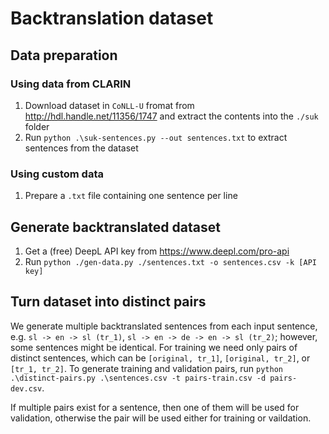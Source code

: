 # Backtranslation dataset

## Data preparation

### Using data from CLARIN

1.  Download dataset in `CoNLL-U` fromat from <http://hdl.handle.net/11356/1747> and extract the contents into the `./suk` folder
2.  Run `python .\suk-sentences.py --out sentences.txt` to extract sentences from the dataset

### Using custom data

1.  Prepare a `.txt` file containing one sentence per line

## Generate backtranslated dataset

1.  Get a (free) DeepL API key from <https://www.deepl.com/pro-api>
2.  Run `python ./gen-data.py ./sentences.txt -o sentences.csv -k [API key]`

## Turn dataset into distinct pairs

We generate multiple backtranslated sentences from each input sentence, e.g. `sl -> en -> sl (tr_1)`, `sl -> en -> de -> en -> sl (tr_2)`; however, some sentences might be identical. For training we need only pairs of distinct sentences, which can be `[original, tr_1]`, `[original, tr_2]`, or `[tr_1, tr_2]`. To generate training and validation pairs, run `python .\distinct-pairs.py .\sentences.csv -t pairs-train.csv -d pairs-dev.csv`.

If multiple pairs exist for a sentence, then one of them will be used for validation, otherwise the pair will be used either for training or vaildation.
